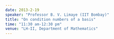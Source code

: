 ```yaml
---
date: 2013-2-19
speaker: "Professor B. V. Limaye (IIT Bombay)"
title: "On condition numbers of a basis"
time: "11:30 am-12:30 pm"
venue: "LH-II, Department of Mathematics"
---
```


